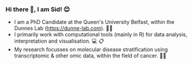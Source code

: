 ### Hi there 👋, I am Sid! 😊

<!--
**sidmall/sidmall** is a ✨ _special_ ✨ repository because its `README.md` (this file) appears on your GitHub profile.

Here are some ideas to get you started:

- 🔭 I’m currently working on ...
- 🌱 I’m currently learning ...
- 👯 I’m looking to collaborate on ...
- 🤔 I’m looking for help with ...
- 💬 Ask me about ...
- 📫 How to reach me: ...
- 😄 Pronouns: ...
- ⚡ Fun fact: ...
-->

- I am a PhD Candidate at the Queen's University Belfast, within the Dunnes Lab (https://dunne-lab.com). 👨‍🎓
- I primarily work with computational tools (mainly in R) for data analysis, interpretation and visualisation. 💻 📋
- My research focusses on molecular disease stratification using transcriptomic & other omic data, within the field of cancer. 👨‍🔬 
